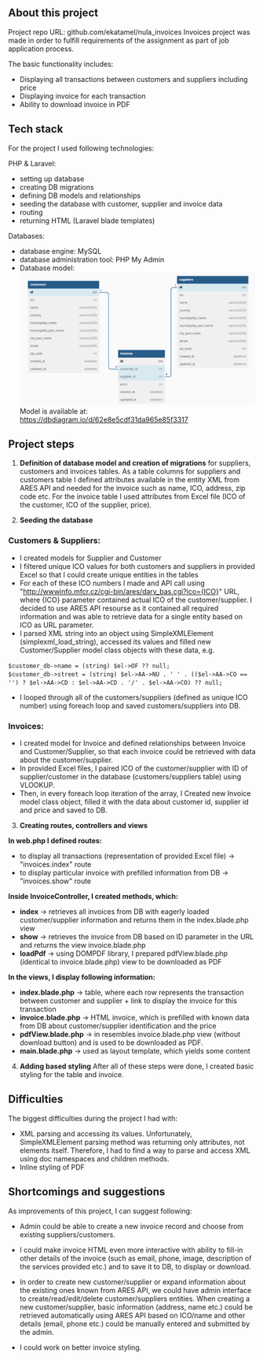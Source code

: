 ## About this project

Project repo URL: github.com/ekatamel/nula_invoices
Invoices project was made in order to fulfill requirements of the assignment as part of job application process.

The basic functionality includes:

-   Displaying all transactions between customers and suppliers including price
-   Displaying invoice for each transaction
-   Ability to download invoice in PDF

## Tech stack

For the project I used following technologies:

PHP & Laravel:

-   setting up database
-   creating DB migrations
-   defining DB models and relationships
-   seeding the database with customer, supplier and invoice data
-   routing
-   returning HTML (Laravel blade templates)

Databases:

-   database engine: MySQL
-   database administration tool: PHP My Admin
-   Database model:
    ![Database model](/public/db-model.png)
    Model is available at:
    https://dbdiagram.io/d/62e8e5cdf31da965e85f3317

## Project steps

1. **Definition of database model and creation of migrations** for suppliers, customers and invoices tables. As a table columns for suppliers and customers table I defined attributes available in the entity XML from ARES API and needed for the invoice such as name, ICO, address, zip code etc. For the invoice table I used attributes from Excel file (ICO of the customer, ICO of the supplier, price).

2. **Seeding the database**

### Customers & Suppliers:

-   I created models for Supplier and Customer
-   I filtered unique ICO values for both customers and suppliers in provided Excel so that I could create unique entities in the tables
-   For each of these ICO numbers I made and API call using "http://wwwinfo.mfcr.cz/cgi-bin/ares/darv_bas.cgi?ico={ICO}" URL, where {ICO} parameter contained actual ICO of the customer/supplier. I decided to use ARES API resourse as it contained all required information and was able to retrieve data for a single entity based on ICO as URL parameter.
-   I parsed XML string into an object using SimpleXMLElement (simplexml_load_string), accessed its values and filled new Customer/Supplier model class objects with these data, e.g.

`$customer_db->name = (string) $el->OF ?? null;`  
`$customer_db->street = (string) $el->AA->NU . ' ' . (($el->AA->CO == '') ? $el->AA->CD : $el->AA->CD . '/' . $el->AA->CO) ?? null;`

-   I looped through all of the customers/suppliers (defined as unique ICO number) using foreach loop and saved customers/suppliers into DB.

### Invoices:

-   I created model for Invoice and defined relationships between Invoice and Customer/Supplier, so that each invoice could be retrieved with data about the customer/supplier.
-   In provided Excel files, I paired ICO of the customer/supplier with ID of supplier/customer in the database (customers/suppliers table) using VLOOKUP.
-   Then, in every foreach loop iteration of the array, I Created new Invoice model class object, filled it with the data about customer id, supplier id and price and saved to DB.

3. **Creating routes, controllers and views**

**In web.php I defined routes:**

-   to display all transactions (representation of provided Excel file) -> "invoices.index" route
-   to display particular invoice with prefilled information from DB -> "invoices.show" route

**Inside InvoiceController, I created methods, which:**

-   **index** -> retrieves all invoices from DB with eagerly loaded customer/supplier information and returns them in the index.blade.php view
-   **show** -> retrieves the invoice from DB based on ID parameter in the URL and returns the view invoice.blade.php
-   **loadPdf** -> using DOMPDF library, I prepared pdfView.blade.php (identical to invoice.blade.php) view to be downloaded as PDF

**In the views, I display following information:**

-   **index.blade.php** -> table, where each row represents the transaction between customer and supplier + link to display the invoice for this transaction
-   **invoice.blade.php** -> HTML invoice, which is prefilled with known data from DB about customer/supplier identification and the price
-   **pdfView.blade.php** -> in resembles invoice.blade.php view (without download button) and is used to be downloaded as PDF.
-   **main.blade.php** -> used as layout template, which yields some content

4. **Adding based styling**
   After all of these steps were done, I created basic styling for the table and invoice.

## Difficulties

The biggest difficulties during the project I had with:

-   XML parsing and accessing its values. Unfortunately, SimpleXMLElement parsing method was returning only attributes, not elements itself. Therefore, I had to find a way to parse and access XML using doc namespaces and children methods.
-   Inline styling of PDF

## Shortcomings and suggestions

As improvements of this project, I can suggest following:

-   Admin could be able to create a new invoice record and choose from existing suppliers/customers.

-   I could make invoice HTML even more interactive with ability to fill-in other details of the invoice (such as email, phone, image, description of the services provided etc.) and to save it to DB, to display or download.

-   In order to create new customer/supplier or expand information about the existing ones known from ARES API, we could have admin interface to create/read/edit/delete customer/suppliers entities. When creating a new customer/supplier, basic information (address, name etc.) could be retrieved automatically using ARES API based on ICO/name and other details (email, phone etc.) could be manually entered and submitted by the admin.

-   I could work on better invoice styling.
